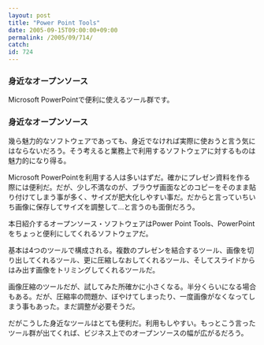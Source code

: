 ```yaml
---
layout: post
title: "Power Point Tools"
date: 2005-09-15T09:00:00+09:00
permalink: /2005/09/714/
catch: 
id: 724
---
```

### 身近なオープンソース
  
Microsoft PowerPointで便利に使えるツール群です。  
<!--more-->  

### 身近なオープンソース
  

幾ら魅力的なソフトウェアであっても、身近でなければ実際に使おうと言う気にはならないだろう。そう考えると業務上で利用するソフトウェアに対するものは魅力的になり得る。

  

Microsoft PowerPointを利用する人は多いはずだ。確かにプレゼン資料を作る際には便利だ。だが、少し不満なのが、ブラウザ画面などのコピーをそのまま貼り付けてしまう事が多く、サイズが肥大化しやすい事だ。だからと言っていちいち画像に保存してサイズを調整して…と言うのも面倒だろう。

  

本日紹介するオープンソース・ソフトウェアはPower Point Tools、PowerPointをちょっと便利にしてくれるソフトウェアだ。

  

基本は4つのツールで構成される。複数のプレゼンを結合するツール、画像を切り出してくれるツール、更に圧縮しなおしてくれるツール、そしてスライドからはみ出す画像をトリミングしてくれるツールだ。

  

画像圧縮のツールだが、試してみた所確かに小さくなる。半分くらいになる場合もある。だが、圧縮率の問題か、ぼやけてしまったり、一度画像がなくなってしまう事もあった。まだ調整が必要そうだ。

  

だがこうした身近なツールはとても便利だ。利用もしやすい。もっとこう言ったツール群が出てくれば、ビジネス上でのオープンソースの幅が広がるだろう。

